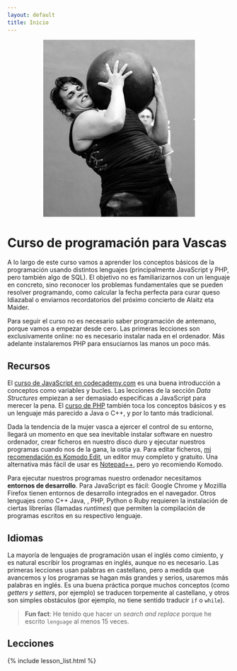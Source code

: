 ```yaml
---
layout: default
title: Inicio
---
```


<p style="text-align:center"><img src="/images/vasca.jpg" alt="Mi tipo de chica" title="Mi tipo de chica"></p>

# Curso de programación para Vascas

A lo largo de este curso vamos a aprender los conceptos básicos de la programación usando
distintos lenguajes (principalmente JavaScript y PHP, pero también algo de SQL). El 
objetivo no es familiarizarnos con un lenguaje en concreto, sino reconocer los problemas 
fundamentales que se pueden resolver programando, como calcular la fecha perfecta para curar 
queso Idiazabal o enviarnos recordatorios del próximo concierto de Alaitz eta Maider.

Para seguir el curso no es necesario saber programación de antemano, porque vamos a empezar 
desde cero. Las primeras lecciones son exclusivamente online: no es necesario instalar nada en
el ordenador. Más adelante instalaremos PHP para ensuciarnos las manos un poco más.

## Recursos

El [curso de JavaScript en codecademy.com](http://www.codecademy.com/en/tracks/javascript)
es una buena introducción a conceptos como variables y bucles. Las lecciones de la sección *Data Structures*
empiezan a ser demasiado específicas a JavaScript para merecer la pena. El 
[curso de PHP](http://www.codecademy.com/en/tracks/php) también toca los conceptos básicos y es un lenguaje
más parecido a Java o C++, y por lo tanto más tradicional.

Dada la tendencia de la mujer vasca a ejercer el control de su entorno, llegará un momento en que 
sea inevitable instalar software en nuestro ordenador, crear ficheros en nuestro disco duro y
ejecutar nuestros programas cuando nos de la gana, la ostia ya. Para editar ficheros, [mi recomendación
es Komodo Edit](http://komodoide.com/komodo-edit/), un editor muy completo y gratuito. Una alternativa más
fácil de usar es [Notepad++](http://notepad-plus-plus.org/), pero yo recomiendo Komodo.

Para ejecutar nuestros programas nuestro ordenador necesitamos **entornos de desarrollo**. Para JavaScript 
es fácil: Google Chrome y Mozillla Firefox tienen entornos de desarrollo integrados en el navegador. Otros 
lenguajes como C++ Java, , PHP, Python o Ruby requieren la instalación de ciertas librerías (llamadas 
*runtimes*) que permiten la compilación de programas escritos en su respectivo lenguaje.

## Idiomas

La mayoría de lenguajes de programación usan el inglés como cimiento, y es natural escribir los programas
en inglés, aunque no es necesario. Las primeras lecciones usan palabras en castellano, pero a medida que avancemos
y los programas se hagan más grandes y serios, usaremos más palabras en inglés. Es una buena práctica porque
muchos conceptos (como *getters y setters*, por ejemplo) se traducen torpemente al castellano, y otros son 
simples obstáculos (por ejemplo, no tiene sentido traducir `if` o `while`).

> **Fun fact**: He tenido que hacer un *search and replace* porque he escrito `lenguage` al menos 15 veces.

## Lecciones

{% include lesson_list.html %}
